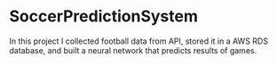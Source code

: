 # SoccerPredictionSystem
In this project I collected football data from API, stored it in a AWS RDS database, and built a neural network that predicts results of games.
